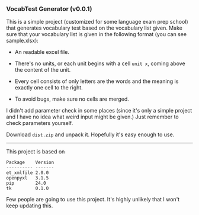 ### VocabTest Generator (v0.0.1)

This is a simple project (customized for some language exam prep school) that generates vocabulary test based on the vocabulary list given. Make sure that your vocabulary list is given in the following format (you can see sample.xlsx):

- An readable excel file.

- There's no units, or each unit begins with a cell ``unit x``, coming above the content of the unit.

- Every cell consists of only letters are the words and the meaning is exactly one cell to the right.

- To avoid bugs, make sure no cells are merged.

I didn't add parameter check in some places (since it's only a simple project and I have no idea what weird input might be given.) Just remember to check parameters yourself.

Download ``dist.zip`` and unpack it. Hopefully it's easy enough to use.

--------------

This project is based on 

```plain
Package    Version
---------- -------
et_xmlfile 2.0.0
openpyxl   3.1.5
pip        24.0
tk         0.1.0
```

Few people are going to use this project. It's highly unlikely that I won't keep updating this.
